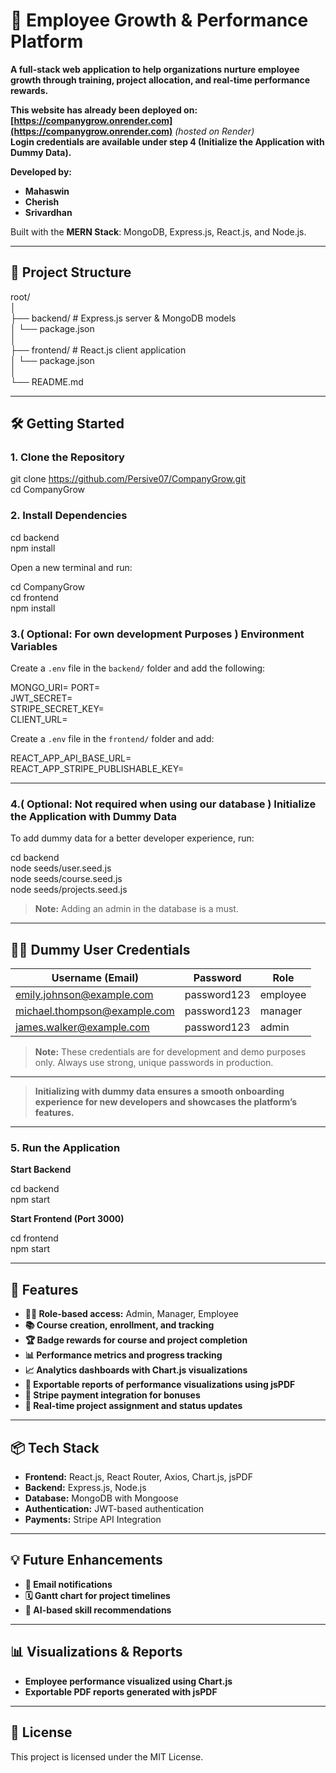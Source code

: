 # 🚀 Employee Growth & Performance Platform

**A full-stack web application to help organizations nurture employee growth through training, project allocation, and real-time performance rewards.**

**This website has already been deployed on:**  
**[https://companygrow.onrender.com](https://companygrow.onrender.com)** *(hosted on Render)*  
**Login credentials are available under step 4 (Initialize the Application with Dummy Data).**


**Developed by:**  
- **Mahaswin**  
- **Cherish**  
- **Srivardhan**


Built with the **MERN Stack**: MongoDB, Express.js, React.js, and Node.js.

---

## 📁 Project Structure

root/  
│  
├── backend/ # Express.js server & MongoDB models  
│ └── package.json  
│  
├── frontend/ # React.js client application  
│ └── package.json  
│   
└── README.md  


---

## 🛠️ Getting Started

### 1. Clone the Repository

git clone https://github.com/Persive07/CompanyGrow.git  
cd CompanyGrow


### 2. Install Dependencies

cd backend  
npm install

Open a new terminal and run:

cd CompanyGrow  
cd frontend  
npm install

### 3.( Optional: For own development Purposes ) Environment Variables 

Create a `.env` file in the `backend/` folder and add the following:  

MONGO_URI= 
PORT=  
JWT_SECRET=  
STRIPE_SECRET_KEY=  
CLIENT_URL=  

Create a `.env` file in the `frontend/` folder and add:   

REACT_APP_API_BASE_URL=  
REACT_APP_STRIPE_PUBLISHABLE_KEY=  

---

### 4.( Optional: Not required when using our database ) Initialize the Application with Dummy Data

To add dummy data for a better developer experience, run:  

cd backend  
node seeds/user.seed.js  
node seeds/course.seed.js  
node seeds/projects.seed.js  

> **Note:** Adding an admin in the database is a must.

---

## 🧑‍💻 Dummy User Credentials

| Username (Email)                  | Password    | Role      |
|-----------------------------------|-------------|-----------|
| emily.johnson@example.com         | password123 | employee  |
| michael.thompson@example.com      | password123 | manager   |
| james.walker@example.com          | password123 | admin     |

> **Note:** These credentials are for development and demo purposes only. Always use strong, unique passwords in production.

---

> **Initializing with dummy data ensures a smooth onboarding experience for new developers and showcases the platform’s features.**


---

### 5. Run the Application

**Start Backend**

cd backend  
npm start  


**Start Frontend (Port 3000)**

cd frontend  
npm start  


---

## 🧩 Features

- **👨‍💼 Role-based access:** Admin, Manager, Employee
- **📚 Course creation, enrollment, and tracking**
- **🏆 Badge rewards for course and project completion**
- **📊 Performance metrics and progress tracking**
- **📈 Analytics dashboards with Chart.js visualizations**
- **📄 Exportable reports of performance visualizations using jsPDF**
- **💸 Stripe payment integration for bonuses**
- **📁 Real-time project assignment and status updates**

---

## 📦 Tech Stack

- **Frontend:** React.js, React Router, Axios, Chart.js, jsPDF
- **Backend:** Express.js, Node.js
- **Database:** MongoDB with Mongoose
- **Authentication:** JWT-based authentication
- **Payments:** Stripe API Integration

---

## 💡 Future Enhancements

- **📧 Email notifications**
- **🗓️ Gantt chart for project timelines**
- **🧠 AI-based skill recommendations**

---

## 📊 Visualizations & Reports

- **Employee performance visualized using Chart.js**
- **Exportable PDF reports generated with jsPDF**

---

## 📄 License

This project is licensed under the MIT License.
